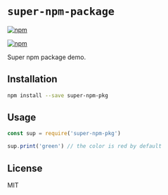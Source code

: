 # `super-npm-package`

[![npm](https://img.shields.io/npm/v/super-npm-pkg.svg)](https://npmjs.com/package/super-npm-pkg)

[![npm](https://nodei.co/npm/super-npm-package.png?compact=true)](https://nodei.co/npm/super-npm-package)

Super npm package demo.

## Installation

```sh
npm install --save super-npm-pkg
```

## Usage

```javascript
const sup = require('super-npm-pkg')

sup.print('green') // the color is red by default
```

## License

MIT

